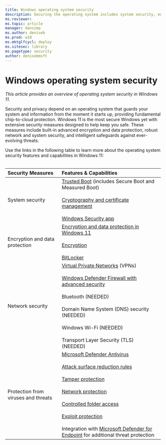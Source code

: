 ```yaml
---
title: Windows operating system security
description: Securing the operating system includes system security, encryption, network security, and threat protection.
ms.reviewer: 
ms.topic: article
manager: dansimp
ms.author: deniseb
ms.prod: w10
ms.mktglfcycl: deploy
ms.sitesec: library
ms.pagetype: security
author: denisebmsft
---
```


# Windows operating system security

*This article provides an overview of operating system security in Windows 11.*

Security and privacy depend on an operating system that guards your system and information from the moment it starts up, providing fundamental chip-to-cloud protection. Windows 11 is the most secure Windows yet with extensive security measures designed to help keep you safe. These measures include built-in advanced encryption and data protection, robust network and system security, and intelligent safeguards against ever-evolving threats. 

Use the links in the following table to learn more about the operating system security features and capabilities in Windows 11:<br/><br/>

| Security Measures | Features & Capabilities |
|:---|:---|
| System security | [Trusted Boot](trusted-boot.md) (includes Secure Boot and Measured Boot) <br/><br/>[Cryptography and certificate management](cryptography-certificate-mgmt.md) <br/><br/>[Windows Security app](threat-protection/windows-defender-security-center/windows-defender-security-center.md) |
| Encryption and data protection | [Encryption and data protection in Windows 11](encryption-data-protection.md)<br/><br/>[Encryption](encryption-data-protection.md)<br/><br/>[BitLocker](information-protection/bitlocker/bitlocker-overview.md) |
| Network security | [Virtual Private Networks](identity-protection/vpn/vpn-guide.md) (VPNs)<br/><br/>[Windows Defender Firewall with advanced security](threat-protection/windows-firewall/windows-firewall-with-advanced-security.md)<br/><br/>Bluetooth (NEEDED)<br/><br/>Domain Name System (DNS) security (NEEDED)<br/><br/>Windows Wi-Fi (NEEDED)<br/><br/>Transport Layer Security (TLS) (NEEDED) |
| Protection from viruses and threats | [Microsoft Defender Antivirus](/microsoft-365/security/defender-endpoint/microsoft-defender-antivirus-windows)<br/><br/>[Attack surface reduction rules](/microsoft-365/security/defender-endpoint/attack-surface-reduction)<br/><br/>[Tamper protection](/microsoft-365/security/defender-endpoint/prevent-changes-to-security-settings-with-tamper-protection)<br/><br/>[Network protection](/microsoft-365/security/defender-endpoint/network-protection)<br/><br/>[Controlled folder access](/microsoft-365/security/defender-endpoint/controlled-folders)<br/><br/>[Exploit protection](/microsoft-365/security/defender-endpoint/exploit-protection)<br/><br/>Integration with [Microsoft Defender for Endpoint](/microsoft-365/security/defender-endpoint) for additional threat protection |


